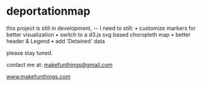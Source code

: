 # deportationmap
this project is still in development, -- I need to still:
    • customize markers for better visualization
    • switch to a d3.js svg based choropleth map
    • better header & Legend
    • add 'Detained' data

please stay tuned.

contact me at: makefunthings@gmail.com

www.makefunthings.com
